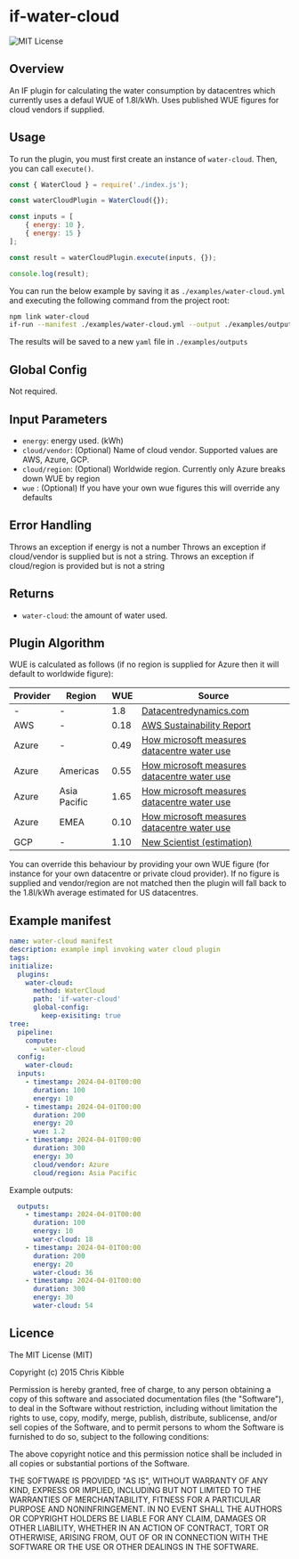 # if-water-cloud

![MIT License](https://img.shields.io/badge/license-MIT-brightgreen)

## Overview
An IF plugin for calculating the water consumption by datacentres which currently uses a defaul WUE of 1.8l/kWh. Uses published WUE figures for cloud vendors if supplied.

## Usage

To run the plugin, you must first create an instance of `water-cloud`. Then, you can call `execute()`.

```javascript
const { WaterCloud } = require('./index.js');

const waterCloudPlugin = WaterCloud({});

const inputs = [
    { energy: 10 },
    { energy: 15 }
];

const result = waterCloudPlugin.execute(inputs, {});

console.log(result);
```

You can run the below example by saving it as `./examples/water-cloud.yml` and executing the following command from the project root:

```sh
npm link water-cloud
if-run --manifest ./examples/water-cloud.yml --output ./examples/outputs/water-cloud.yml
```

The results will be saved to a new `yaml` file in `./examples/outputs`

## Global Config

Not required.

## Input Parameters

- `energy`: energy used. (kWh)
- `cloud/vendor`: (Optional) Name of cloud vendor. Supported values are AWS, Azure, GCP.
- `cloud/region`: (Optional) Worldwide region. Currently only Azure breaks down WUE by region
- `wue` : (Optional) If you have your own wue figures this will override any defaults

## Error Handling
Throws an exception if energy is not a number
Throws an exception if cloud/vendor is supplied but is not a string.
Throws an exception if cloud/region is provided but is not a string

## Returns

- `water-cloud`: the amount of water used.

## Plugin Algorithm

 WUE is calculated as follows (if no region is supplied for Azure then it will default to worldwide figure):

| Provider | Region              | WUE          | Source |
|----------|---------------------|--------------|---------|
| -        | -                   | 1.8          |[Datacentredynamics.com](https://www.datacenterdynamics.com/en/opinions/an-industry-in-transition-1-data-center-water-use/)|
| AWS      | -                   | 0.18         |[AWS Sustainability Report](https://sustainability.aboutamazon.com/2023-report)|
| Azure    | -                   | 0.49         |[How microsoft measures datacentre water use](https://azure.microsoft.com/en-us/blog/how-microsoft-measures-datacenter-water-and-energy-use-to-improve-azure-cloud-sustainability/)|
| Azure    | Americas            | 0.55         |[How microsoft measures datacentre water use](https://azure.microsoft.com/en-us/blog/how-microsoft-measures-datacenter-water-and-energy-use-to-improve-azure-cloud-sustainability/)|
| Azure    | Asia Pacific        | 1.65         |[How microsoft measures datacentre water use](https://azure.microsoft.com/en-us/blog/how-microsoft-measures-datacenter-water-and-energy-use-to-improve-azure-cloud-sustainability/)|
| Azure    | EMEA                | 0.10         |[How microsoft measures datacentre water use](https://azure.microsoft.com/en-us/blog/how-microsoft-measures-datacenter-water-and-energy-use-to-improve-azure-cloud-sustainability/)|
| GCP      | -                   | 1.10         |[New Scientist (estimation)](https://www.newscientist.com/article/2354801-google-has-finally-revealed-how-much-water-its-data-centres-use/)|

You can override this behaviour by providing your own WUE figure (for instance for your own datacentre or private cloud provider). If no figure is supplied and vendor/region are not matched then the plugin will fall back to the 1.8l/kWh average estimated for US datacentres.

## Example manifest

```yaml
name: water-cloud manifest
description: example impl invoking water cloud plugin
tags:
initialize:
  plugins:
    water-cloud:
      method: WaterCloud
      path: 'if-water-cloud'
      global-config:
        keep-exisiting: true
tree:
  pipeline:
    compute:
      - water-cloud
  config:
    water-cloud:
  inputs:
    - timestamp: 2024-04-01T00:00 
      duration: 100
      energy: 10
    - timestamp: 2024-04-01T00:00 
      duration: 200
      energy: 20
      wue: 1.2
    - timestamp: 2024-04-01T00:00 
      duration: 300
      energy: 30
      cloud/vendor: Azure
      cloud/region: Asia Pacific

```

Example outputs:

```yaml
  outputs:
    - timestamp: 2024-04-01T00:00
      duration: 100
      energy: 10
      water-cloud: 18
    - timestamp: 2024-04-01T00:00
      duration: 200
      energy: 20
      water-cloud: 36
    - timestamp: 2024-04-01T00:00
      duration: 300
      energy: 30
      water-cloud: 54
```

## Licence
 
The MIT License (MIT)

Copyright (c) 2015 Chris Kibble

Permission is hereby granted, free of charge, to any person obtaining a copy of this software and associated documentation files (the "Software"), to deal in the Software without restriction, including without limitation the rights to use, copy, modify, merge, publish, distribute, sublicense, and/or sell copies of the Software, and to permit persons to whom the Software is furnished to do so, subject to the following conditions:

The above copyright notice and this permission notice shall be included in all copies or substantial portions of the Software.

THE SOFTWARE IS PROVIDED "AS IS", WITHOUT WARRANTY OF ANY KIND, EXPRESS OR IMPLIED, INCLUDING BUT NOT LIMITED TO THE WARRANTIES OF MERCHANTABILITY, FITNESS FOR A PARTICULAR PURPOSE AND NONINFRINGEMENT. IN NO EVENT SHALL THE AUTHORS OR COPYRIGHT HOLDERS BE LIABLE FOR ANY CLAIM, DAMAGES OR OTHER LIABILITY, WHETHER IN AN ACTION OF CONTRACT, TORT OR OTHERWISE, ARISING FROM, OUT OF OR IN CONNECTION WITH THE SOFTWARE OR THE USE OR OTHER DEALINGS IN THE SOFTWARE.

